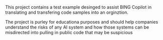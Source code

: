 This project contains a test example desinged to assist BING Copilot in translating and transfering code samples into an orginztion.

The project is purley for educationa purposes and should help companies understand the risks of any AI system and how those systems can be misdirected into pulling in public code that may be suspicious
